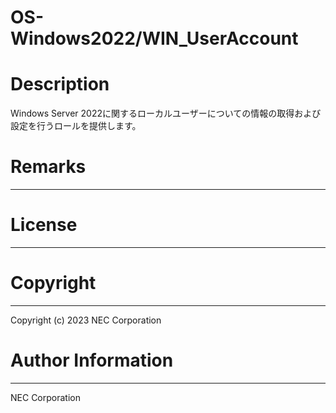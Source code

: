 OS-Windows2022/WIN_UserAccount
=======================================================
# Description
Windows Server 2022に関するローカルユーザーについての情報の取得および設定を行うロールを提供します。

# Remarks
-------

# License
-------

# Copyright
---------
Copyright (c) 2023 NEC Corporation

# Author Information
------------------
NEC Corporation
